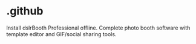 # .github
Install dslrBooth Professional offline. Complete photo booth software with template editor and GIF/social sharing tools.
